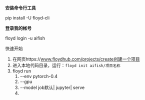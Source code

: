 **安装命令行工具**

pip install -U floyd-cli

**登录我的帐号**

floyd login -u aifish

快速开始



1. 在网页https://www.floydhub.com/projects/create创建一个项目
2. 进入本地代码目录，运行：``` floyd init aifish/项目名称 ```
3. floyd run
   1. --env pytorch-0.4
   2. --gpu
   3. --model job默认| jupyter| serve
   4. ​

